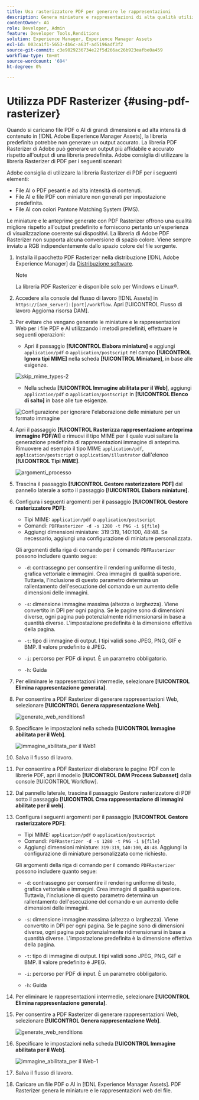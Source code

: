 ```yaml
---
title: Usa rasterizzatore PDF per generare le rappresentazioni
description: Genera miniature e rappresentazioni di alta qualità utilizzando la libreria Rasterizer di Adobe PDF.
contentOwner: AG
role: Developer, Admin
feature: Developer Tools,Renditions
solution: Experience Manager, Experience Manager Assets
exl-id: 003ca1f1-5653-4b6c-a63f-ad5196adf3f2
source-git-commit: c3e9029236734e22f5d266ac26b923eafbe0a459
workflow-type: tm+mt
source-wordcount: '694'
ht-degree: 0%

---
```


# Utilizza PDF Rasterizer {#using-pdf-rasterizer}

Quando si caricano file PDF o AI di grandi dimensioni e ad alta intensità di contenuto in [!DNL Adobe Experience Manager Assets], la libreria predefinita potrebbe non generare un output accurato. La libreria PDF Rasterizer di Adobe può generare un output più affidabile e accurato rispetto all&#39;output di una libreria predefinita. Adobe consiglia di utilizzare la libreria Rasterizer di PDF per i seguenti scenari:

Adobe consiglia di utilizzare la libreria Rasterizer di PDF per i seguenti elementi:

* File AI o PDF pesanti e ad alta intensità di contenuti.
* File AI e file PDF con miniature non generati per impostazione predefinita.
* File AI con colori Pantone Matching System (PMS).

Le miniature e le anteprime generate con PDF Rasterizer offrono una qualità migliore rispetto all&#39;output predefinito e forniscono pertanto un&#39;esperienza di visualizzazione coerente sui dispositivi. La libreria di Adobe PDF Rasterizer non supporta alcuna conversione di spazio colore. Viene sempre inviato a RGB indipendentemente dallo spazio colore del file sorgente.

1. Installa il pacchetto PDF Rasterizer nella distribuzione [!DNL Adobe Experience Manager] da [Distribuzione software](https://experience.adobe.com/#/downloads/content/software-distribution/en/aem.html?package=/content/software-distribution/en/details.html/content/dam/aem/public/adobe/packages/cq650/product/assets/aem-assets-pdf-rasterizer-pkg-4.6.zip).

   >[!NOTE]
   >
   >La libreria PDF Rasterizer è disponibile solo per Windows e Linux®.

1. Accedere alla console del flusso di lavoro [!DNL Assets] in `https://[aem_server]:[port]/workflow`. Apri [!UICONTROL Flusso di lavoro Aggiorna risorsa DAM].

1. Per evitare che vengano generate le miniature e le rappresentazioni Web per i file PDF e AI utilizzando i metodi predefiniti, effettuare le seguenti operazioni:

   * Apri il passaggio **[!UICONTROL Elabora miniature]** e aggiungi `application/pdf` o `application/postscript` nel campo **[!UICONTROL Ignora tipi MIME]** nella scheda **[!UICONTROL Miniature]**, in base alle esigenze.

   ![skip_mime_types-2](assets/skip_mime_types-2.png)

   * Nella scheda **[!UICONTROL Immagine abilitata per il Web]**, aggiungi `application/pdf` o `application/postscript` in **[!UICONTROL Elenco di salto]** in base alle tue esigenze.

   ![Configurazione per ignorare l&#39;elaborazione delle miniature per un formato immagine](assets/web_enabled_imageskiplist.png)

1. Apri il passaggio **[!UICONTROL Rasterizza rappresentazione anteprima immagine PDF/AI]** e rimuovi il tipo MIME per il quale vuoi saltare la generazione predefinita di rappresentazioni immagine di anteprima. Rimuovere ad esempio il tipo MIME `application/pdf`, `application/postscript` o `application/illustrator` dall&#39;elenco **[!UICONTROL Tipi MIME]**.

   ![argomenti_processo](assets/process_arguments.png)

1. Trascina il passaggio **[!UICONTROL Gestore rasterizzatore PDF]** dal pannello laterale a sotto il passaggio **[!UICONTROL Elabora miniature]**.
1. Configura i seguenti argomenti per il passaggio **[!UICONTROL Gestore rasterizzatore PDF]**:

   * Tipi MIME: `application/pdf` o `application/postscript`
   * Comandi: `PDFRasterizer -d -s 1280 -t PNG -i ${file}`
   * Aggiungi dimensioni miniature: 319:319, 140:100, 48:48. Se necessario, aggiungi una configurazione di miniature personalizzata.

   Gli argomenti della riga di comando per il comando `PDFRasterizer` possono includere quanto segue:

   * `-d`: contrassegno per consentire il rendering uniforme di testo, grafica vettoriale e immagini. Crea immagini di qualità superiore. Tuttavia, l&#39;inclusione di questo parametro determina un rallentamento dell&#39;esecuzione del comando e un aumento delle dimensioni delle immagini.

   * `-s`: dimensione immagine massima (altezza o larghezza). Viene convertito in DPI per ogni pagina. Se le pagine sono di dimensioni diverse, ogni pagina può potenzialmente ridimensionarsi in base a quantità diverse. L&#39;impostazione predefinita è la dimensione effettiva della pagina.

   * `-t`: tipo di immagine di output. I tipi validi sono JPEG, PNG, GIF e BMP. Il valore predefinito è JPEG.

   * `-i`: percorso per PDF di input. È un parametro obbligatorio.

   * `-h`: Guida

1. Per eliminare le rappresentazioni intermedie, selezionare **[!UICONTROL Elimina rappresentazione generata]**.
1. Per consentire a PDF Rasterizer di generare rappresentazioni Web, selezionare **[!UICONTROL Genera rappresentazione Web]**.

   ![generate_web_renditions1](assets/generate_web_renditions1.png)

1. Specificare le impostazioni nella scheda **[!UICONTROL Immagine abilitata per il Web]**.

   ![immagine_abilitata_per il Web1](assets/web_enabled_image1.png)

1. Salva il flusso di lavoro.
1. Per consentire a PDF Rasterizer di elaborare le pagine PDF con le librerie PDF, apri il modello **[!UICONTROL DAM Process Subasset]** dalla console [!UICONTROL Workflow].
1. Dal pannello laterale, trascina il passaggio Gestore rasterizzatore di PDF sotto il passaggio **[!UICONTROL Crea rappresentazione di immagini abilitate per il web]**.
1. Configura i seguenti argomenti per il passaggio **[!UICONTROL Gestore rasterizzatore PDF]**:

   * Tipi MIME: `application/pdf` o `application/postscript`
   * Comandi: `PDFRasterizer -d -s 1280 -t PNG -i ${file}`
   * Aggiungi dimensioni miniature: `319:319`, `140:100`, `48:48`. Aggiungi la configurazione di miniature personalizzata come richiesto.

   Gli argomenti della riga di comando per il comando `PDFRasterizer` possono includere quanto segue:

   * `-d`: contrassegno per consentire il rendering uniforme di testo, grafica vettoriale e immagini. Crea immagini di qualità superiore. Tuttavia, l&#39;inclusione di questo parametro determina un rallentamento dell&#39;esecuzione del comando e un aumento delle dimensioni delle immagini.

   * `-s`: dimensione immagine massima (altezza o larghezza). Viene convertito in DPI per ogni pagina. Se le pagine sono di dimensioni diverse, ogni pagina può potenzialmente ridimensionarsi in base a quantità diverse. L&#39;impostazione predefinita è la dimensione effettiva della pagina.

   * `-t`: tipo di immagine di output. I tipi validi sono JPEG, PNG, GIF e BMP. Il valore predefinito è JPEG.

   * `-i`: percorso per PDF di input. È un parametro obbligatorio.

   * `-h`: Guida

1. Per eliminare le rappresentazioni intermedie, selezionare **[!UICONTROL Elimina rappresentazione generata]**.
1. Per consentire a PDF Rasterizer di generare rappresentazioni Web, selezionare **[!UICONTROL Genera rappresentazione Web]**.

   ![generate_web_renditions](assets/generate_web_renditions.png)

1. Specificare le impostazioni nella scheda **[!UICONTROL Immagine abilitata per il Web]**.

   ![immagine_abilitata_per il Web-1](assets/web_enabled_image-1.png)

1. Salva il flusso di lavoro.
1. Caricare un file PDF o AI in [!DNL Experience Manager Assets]. PDF Rasterizer genera le miniature e le rappresentazioni web del file.
